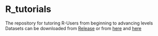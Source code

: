 # R_tutorials
The repository for tutoring R-Users from beginning to advancing levels
Datasets can be downloaded from [Release]() or from [here](https://www.kaggle.com/raenish/cheatsheet-70-ggplot-charts) and [here](https://www.kaggle.com/parulpandey/palmer-archipelago-antarctica-penguin-data)

